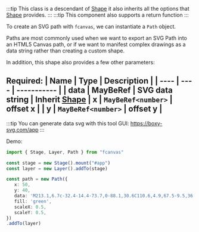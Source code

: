 :::tip
This class is a descendant of [Shape](/shape) it also inherits all the options that [Shape](/shape) provides.
:::
:::tip
This component also supports a return function
:::

To create an SVG path with `fcanvas`, we can instantiate a `Path` object.

Paths are most commonly used when we want to export an SVG Path into an HTML5 Canvas path, or if we want to manifest complex drawings as a data string rather than creating a custom shape.

In addition, this shape also provides a few other parameters:

Required:
| Name | Type | Description |
| ---- | ---- | ----------- |
| data | MayBeRef<string> | SVG data string |
**Inherit [Shape](/shape)**
| x | `MayBeRef<number>` | offset x |
| y | `MayBeRef<number>` | offset y |
---------------------------------------------------------------
:::tip
You can generate data svg with this tool GUI: https://boxy-svg.com/app
:::

Demo:
```ts
import { Stage, Layer, Path } from "fcanvas"

const stage = new Stage().mount("#app")
const layer = new Layer().addTo(stage)

const path = new Path({
   x: 50,
   y: 40,
   data: 'M213.1,6.7c-32.4-14.4-73.7,0-88.1,30.6C110.6,4.9,67.5-9.5,36.9,6.7C2.8,22.9-13.4,62.4,13.5,110.9C33.3,145.1,67.5,170.3,125,217c59.3-46.7,93.5-71.9,111.5-106.1C263.4,64.2,247.2,22.9,213.1,6.7z',
   fill: 'green',
   scaleX: 0.5,
   scaleY: 0.5,
})
.addTo(layer)
```
<Preview />